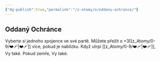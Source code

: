 ```yaml
---
{"dg-publish":true,"permalink":"/z-atomy/o/oddany-ochrance/"}
---
```


## Oddaný Ochránce
Vyberte si jednoho spojence ve své partě. Můžete přežít o +3[[z_Atomy/0-9/❤️‍🩹\|❤️‍🩹]] více, pokud je nablízku. Když utrpí [[z_Atomy/0-9/❤️‍🩹\|❤️‍🩹]], Vy také. Pokud zemře, Vy také.